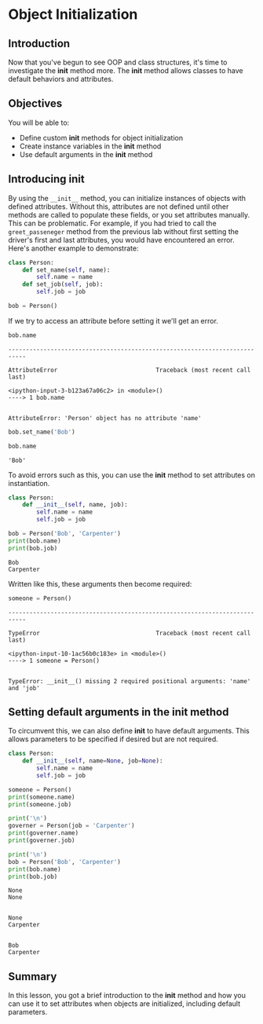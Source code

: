 
# Object Initialization

## Introduction
Now that you've begun to see OOP and class structures, it's time to investigate the __init__ method more. The __init__ method allows classes to have default behaviors and attributes. 

## Objectives
 
You will be able to: 
- Define custom __init__ methods for object initialization
- Create instance variables in the __init__ method
- Use default arguments in the __init__ method

## Introducing __init__

By using the `__init__` method, you can initialize instances of objects with defined attributes. Without this, attributes are not defined until other methods are called to populate these fields, or you set attributes manually. This can be problematic. For example, if you had tried to call the `greet_passeneger` method from the previous lab without first setting the driver's first and last attributes, you would have encountered an error. Here's another example to demonstrate:


```python
class Person:
    def set_name(self, name):
        self.name = name
    def set_job(self, job):
        self.job = job
```


```python
bob = Person()
```

If we try to access an attribute before setting it we'll get an error.


```python
bob.name
```


    ---------------------------------------------------------------------------

    AttributeError                            Traceback (most recent call last)

    <ipython-input-3-b123a67a06c2> in <module>()
    ----> 1 bob.name
    

    AttributeError: 'Person' object has no attribute 'name'



```python
bob.set_name('Bob')
```


```python
bob.name
```




    'Bob'



To avoid errors such as this, you can use the __init__ method to set attributes on instantiation.


```python
class Person:
    def __init__(self, name, job):
        self.name = name
        self.job = job
```


```python
bob = Person('Bob', 'Carpenter')
print(bob.name)
print(bob.job)
```

    Bob
    Carpenter


Written like this, these arguments then become required:


```python
someone = Person()
```


    ---------------------------------------------------------------------------

    TypeError                                 Traceback (most recent call last)

    <ipython-input-10-1ac56b0c183e> in <module>()
    ----> 1 someone = Person()
    

    TypeError: __init__() missing 2 required positional arguments: 'name' and 'job'


## Setting default arguments in the __init__ method
To circumvent this, we can also define __init__ to have default arguments. This allows parameters to be specified if desired but are not required.


```python
class Person:
    def __init__(self, name=None, job=None):
        self.name = name
        self.job = job
```


```python
someone = Person()
print(someone.name)
print(someone.job)

print('\n')
governer = Person(job = 'Carpenter')
print(governer.name)
print(governer.job)

print('\n')
bob = Person('Bob', 'Carpenter')
print(bob.name)
print(bob.job)
```

    None
    None
    
    
    None
    Carpenter
    
    
    Bob
    Carpenter


## Summary
In this lesson, you got a brief introduction to the __init__ method and how you can use it to set attributes when objects are initialized, including default parameters.
